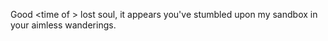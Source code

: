 Good <time of <unit of time>> lost soul, it appears you've stumbled upon my sandbox in your aimless wanderings.

